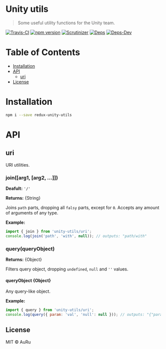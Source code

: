 # Unity utils
> Some useful utility functions for the Unity team.

[![Travis-CI](https://api.travis-ci.org/auru/unity-utils.svg?branch=master)](https://travis-ci.org/auru/unity-utils)
[![npm version](https://badge.fury.io/js/unity-utils.svg)](https://badge.fury.io/js/unity-utils)
[![Scrutinizer](https://scrutinizer-ci.com/g/auru/unity-utils/badges/quality-score.png?b=master)](https://scrutinizer-ci.com/g/auru/unity-utils/)
[![Deps](https://david-dm.org/auru/unity-utils/status.svg)](https://david-dm.org/auru/unity-utils)
[![Deps-Dev](https://david-dm.org/auru/unity-utils/dev-status.svg)](https://david-dm.org/auru/unity-utils)

# Table of Contents
  * [Installation](#installation)
  * [API](#api)
    * [uri](#uri)
  * [License](#license)

# Installation

```bash
npm i --save redux-unity-utils
```

# API
## uri
URI utilities.

### join([arg1, [arg2, ...]])

**Deafult:** `'/'`

**Returns:** {String}

Joins `path` parts, dropping all `falsy` parts, except for `0`.
Accepts any amount of arguments of any type.

**Example:**
```js
import { join } from 'unity-utils/uri';
console.log(join('path', 'with', null)); // outputs: "path/with"
```
### query(queryObject)

**Returns:** {Object}

Filters query object, dropping `undefined`, `null` and `''` values.

#### queryObject {Object}

Any query-like object.

**Example:**
```js
import { query } from 'unity-utils/uri';
console.log(query({ param: 'val', 'null': null })); // outputs: "{"param": "val"}"
```
## License
MIT © AuRu
